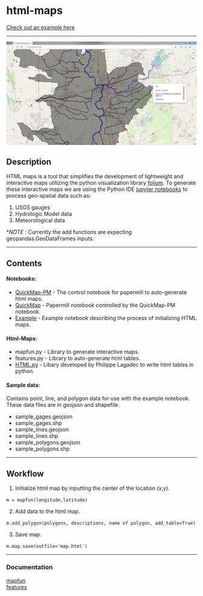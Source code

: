 # html-maps

[Check out an example here](https://nbviewer.jupyter.org/github/Dewberry/html-maps/blob/master/notebooks/example.ipynb)

---

![Example_screenshot](docs/images/example_screenshot.PNG)



## Description
HTML maps is a tool that simplifies the development of lightweight and interactive maps utilizing the python visualization library [folium](https://github.com/python-visualization/folium). To generate these interactive maps we are using the Python IDE [jupyter notebooks](https://jupyter.org/) to process geo-spatial data such as:
1. USGS gauges  
2. Hydrologic Model data    
3. Meteorological data

**NOTE* : Currently the add functions are expecting geopandas.GeoDataFrames inputs.  

---
## Contents  
#### Notebooks:  
 * [QuickMap-PM](/notebooks/QuickMap-PM.ipynb) - The control notebook for papermill to auto-generate html maps.
 * [QuickMap](/notebooks/QuickMap.ipynb)  - Papermill notebook controlled by the QuickMap-PM notebook.
 * [Example](/notebooks/example.ipynb)  - Example notebook describing the process of initializing HTML maps.

#### Html-Maps:
 * mapfun.py - Library to generate interactive maps.
 * features.py - Library to auto-generate html tables.  
 * [HTML.py](http://www.decalage.info/python/html) - Libary developed by Philippe Lagadec to write html tables in python. 

#### Sample data:
 Contains point, line, and polygon data for use with the example notebook. These data files are in geojson and shapefile.   
 * sample_gages.geojson  
 * sample_gages.shp  
 * sample_lines.geojson  
 * sample_lines.shp  
 * sample_polygons.geojson   
 * sample_polygons.shp   
 
---
## Workflow
1. Initialize html map by inputting the center of the location (x,y).     
```  
m = mapfun(longitude,latitude)
```   
2. Add data to the html map.   
```
m.add_polygon(polygons, descriptions, name of polygon, add_table=True)
```  
3. Save map.   
```
m.map.save(outfile='map.html')
```
---
### Documentation       
[mapfun](docs/mapfun.md)    
[features](docs/features.md)   
<br>  

